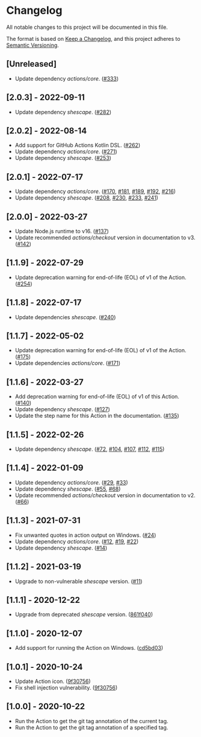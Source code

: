 # Changelog

All notable changes to this project will be documented in this file.

The format is based on [Keep a Changelog], and this project adheres to [Semantic
Versioning].

## [Unreleased]

- Update dependency _actions/core_. ([#333])

## [2.0.3] - 2022-09-11

- Update dependency _shescape_. ([#282])

## [2.0.2] - 2022-08-14

- Add support for GitHub Actions Kotlin DSL. ([#262])
- Update dependency _actions/core_. ([#271])
- Update dependency _shescape_. ([#253])

## [2.0.1] - 2022-07-17

- Update dependency _actions/core_. ([#170], [#181], [#189], [#192], [#216])
- Update dependency _shescape_. ([#208], [#230], [#233], [#241])

## [2.0.0] - 2022-03-27

- Update Node.js runtime to v16. ([#137])
- Update recommended _actions/checkout_ version in documentation to v3. ([#142])

## [1.1.9] - 2022-07-29

- Update deprecation warning for end-of-life (EOL) of v1 of the Action. ([#254])

## [1.1.8] - 2022-07-17

- Update dependencies _shescape_. ([#240])

## [1.1.7] - 2022-05-02

- Update deprecation warning for end-of-life (EOL) of v1 of the Action. ([#175])
- Update dependencies _actions/core_. ([#171])

## [1.1.6] - 2022-03-27

- Add deprecation warning for end-of-life (EOL) of v1 of this Action. ([#140])
- Update dependency _shescape_. ([#127])
- Update the step name for this Action in the documentation. ([#135])

## [1.1.5] - 2022-02-26

- Update dependency _shescape_. ([#72], [#104], [#107], [#112], [#115])

## [1.1.4] - 2022-01-09

- Update dependency _actions/core_. ([#29], [#33])
- Update dependency _shescape_. ([#55], [#68])
- Update recommended _actions/checkout_ version in documentation to v2. ([#66])

## [1.1.3] - 2021-07-31

- Fix unwanted quotes in action output on Windows. ([#24])
- Update dependency _actions/core_. ([#12], [#19], [#22])
- Update dependency _shescape_. ([#14])

## [1.1.2] - 2021-03-19

- Upgrade to non-vulnerable _shescape_ version. ([#11])

## [1.1.1] - 2020-12-22

- Upgrade from deprecated _shescape_ version. ([861f040])

## [1.1.0] - 2020-12-07

- Add support for running the Action on Windows. ([cd5bd03])

## [1.0.1] - 2020-10-24

- Update Action icon. ([9f30756])
- Fix shell injection vulnerability. ([9f30756])

## [1.0.0] - 2020-10-22

- Run the Action to get the git tag annotation of the current tag.
- Run the Action to get the git tag annotation of a specified tag.

[keep a changelog]: https://keepachangelog.com/en/1.0.0/
[semantic versioning]: https://semver.org/spec/v2.0.0.html
[861f040]: https://github.com/ericcornelissen/git-tag-annotation-action/commit/861f0406ea9c5cbb2bb6446b0f48722bc9c8982e
[9f30756]: https://github.com/ericcornelissen/git-tag-annotation-action/commit/9f30756375cc4b1b6c66f274fc9c591fa901455a
[cd5bd03]: https://github.com/ericcornelissen/git-tag-annotation-action/commit/cd5bd03af6beb747e22f4ce8d2199dd47e6c3a0a
[#11]: https://github.com/ericcornelissen/git-tag-annotation-action/pull/11
[#12]: https://github.com/ericcornelissen/git-tag-annotation-action/pull/12
[#14]: https://github.com/ericcornelissen/git-tag-annotation-action/pull/14
[#19]: https://github.com/ericcornelissen/git-tag-annotation-action/pull/19
[#22]: https://github.com/ericcornelissen/git-tag-annotation-action/pull/22
[#24]: https://github.com/ericcornelissen/git-tag-annotation-action/pull/24
[#29]: https://github.com/ericcornelissen/git-tag-annotation-action/pull/29
[#33]: https://github.com/ericcornelissen/git-tag-annotation-action/pull/33
[#55]: https://github.com/ericcornelissen/git-tag-annotation-action/pull/55
[#66]: https://github.com/ericcornelissen/git-tag-annotation-action/pull/66
[#68]: https://github.com/ericcornelissen/git-tag-annotation-action/pull/68
[#72]: https://github.com/ericcornelissen/git-tag-annotation-action/pull/72
[#104]: https://github.com/ericcornelissen/git-tag-annotation-action/pull/104
[#107]: https://github.com/ericcornelissen/git-tag-annotation-action/pull/107
[#112]: https://github.com/ericcornelissen/git-tag-annotation-action/pull/112
[#115]: https://github.com/ericcornelissen/git-tag-annotation-action/pull/115
[#127]: https://github.com/ericcornelissen/git-tag-annotation-action/pull/127
[#135]: https://github.com/ericcornelissen/git-tag-annotation-action/pull/135
[#137]: https://github.com/ericcornelissen/git-tag-annotation-action/pull/137
[#140]: https://github.com/ericcornelissen/git-tag-annotation-action/pull/140
[#142]: https://github.com/ericcornelissen/git-tag-annotation-action/pull/142
[#170]: https://github.com/ericcornelissen/git-tag-annotation-action/pull/170
[#171]: https://github.com/ericcornelissen/git-tag-annotation-action/pull/171
[#175]: https://github.com/ericcornelissen/git-tag-annotation-action/pull/175
[#181]: https://github.com/ericcornelissen/git-tag-annotation-action/pull/181
[#189]: https://github.com/ericcornelissen/git-tag-annotation-action/pull/189
[#192]: https://github.com/ericcornelissen/git-tag-annotation-action/pull/192
[#208]: https://github.com/ericcornelissen/git-tag-annotation-action/pull/208
[#216]: https://github.com/ericcornelissen/git-tag-annotation-action/pull/216
[#230]: https://github.com/ericcornelissen/git-tag-annotation-action/pull/230
[#233]: https://github.com/ericcornelissen/git-tag-annotation-action/pull/233
[#240]: https://github.com/ericcornelissen/git-tag-annotation-action/pull/240
[#241]: https://github.com/ericcornelissen/git-tag-annotation-action/pull/241
[#253]: https://github.com/ericcornelissen/git-tag-annotation-action/pull/253
[#254]: https://github.com/ericcornelissen/git-tag-annotation-action/pull/254
[#262]: https://github.com/ericcornelissen/git-tag-annotation-action/pull/262
[#271]: https://github.com/ericcornelissen/git-tag-annotation-action/pull/271
[#282]: https://github.com/ericcornelissen/git-tag-annotation-action/pull/282
[#333]: https://github.com/ericcornelissen/git-tag-annotation-action/pull/333
